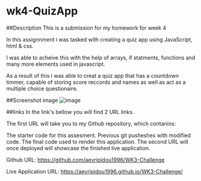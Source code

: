 # wk4-QuizApp

##Description
This is a submission for my homework for week 4

In this assignnment i was tasked with creating a quiz app using JavaScript, html & css.

I was able to acheive this with the help of arrays, if statments, functions and many more elements used in javascript.

As a result of this i was able to creat a quiz app that has a countdown timmer, capable of storing score reccords and names as well as act as a multiple choice questionaire.

##Screenshot image 
![image](https://user-images.githubusercontent.com/114223852/223718063-43b35008-105b-4c3f-bf57-71ac3ebd31e3.png)


##links 
In the link's bellow you will find 2 URL links.

The first URL will take you to my Github repository, which contanins:

The starter code for this assesment. Previous git pusheshes with modified code. The final code used to render this application. The second URL will once deployed will showcase the finished live application.

Github URL: https://github.com/aevripidou1996/WK3-Challenge

Live Application URL: https://aevripidou1996.github.io/WK3-Challenge/